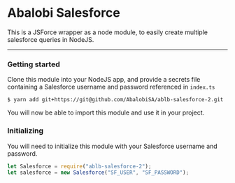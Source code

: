# Abalobi Salesforce

This is a JSForce wrapper as a node module, to easily create multiple salesforce queries in NodeJS.

---------------

### Getting started

Clone this module into your NodeJS app, 
and provide a secrets file containing a Salesforce username and password referenced in `index.ts`

    $ yarn add git+https://git@github.com/AbalobiSA/ablb-salesforce-2.git

You will now be able to import this module and use it in your project.

### Initializing

You will need to initialize this module with your
Salesforce username and password.

```js
let Salesforce = require("ablb-salesforce-2");
let salesforce = new Salesforce("SF_USER", "SF_PASSWORD");
```

